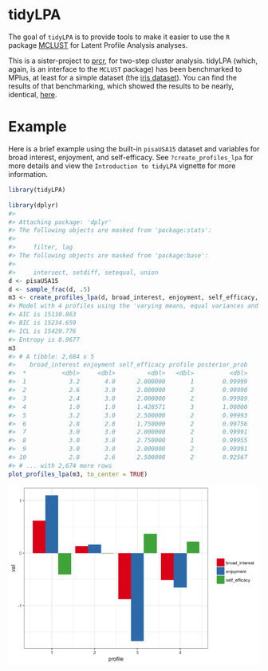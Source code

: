 
<!-- README.md is generated from README.Rmd. Please edit that file -->
tidyLPA
=======

The goal of `tidyLPA` is to provide tools to make it easier to use the `R` package [MCLUST](http://www.stat.washington.edu/mclust/) for Latent Profile Analysis analyses.

This is a sister-project to [prcr](https://github.com/jrosen48/prcr), for two-step cluster analysis. tidyLPA (which, again, is an interface to the `MCLUST` package) has been benchmarked to MPlus, at least for a simple dataset (the [iris dataset](https://en.wikipedia.org/wiki/Iris_flower_data_set)). You can find the results of that benchmarking, which showed the results to be nearly, identical, [here](https://jrosen48.github.io/blog/comparing-mplus-and-mclust-output/).

Example
=======

Here is a brief example using the built-in `pisaUSA15` dataset and variables for broad interest, enjoyment, and self-efficacy. See `?create_profiles_lpa` for more details and view the `Introduction to tidyLPA` vignette for more information.

``` r
library(tidyLPA)
```

``` r
library(dplyr)
#> 
#> Attaching package: 'dplyr'
#> The following objects are masked from 'package:stats':
#> 
#>     filter, lag
#> The following objects are masked from 'package:base':
#> 
#>     intersect, setdiff, setequal, union
d <- pisaUSA15
d <- sample_frac(d, .5)
m3 <- create_profiles_lpa(d, broad_interest, enjoyment, self_efficacy, n_profiles = 4, model = 2)
#> Model with 4 profiles using the 'varying means, equal variances and covariances' model.
#> AIC is 15110.863
#> BIC is 15234.659
#> ICL is 15429.776
#> Entropy is 0.9677
m3
#> # A tibble: 2,684 x 5
#>    broad_interest enjoyment self_efficacy profile posterior_prob
#>  *          <dbl>     <dbl>         <dbl>   <dbl>          <dbl>
#>  1            3.2       4.0      2.000000       1        0.99999
#>  2            2.6       3.0      2.000000       2        0.99990
#>  3            2.4       3.0      2.000000       2        0.99989
#>  4            1.0       1.0      1.428571       3        1.00000
#>  5            3.2       3.0      2.500000       2        0.99993
#>  6            2.8       2.8      1.750000       2        0.99756
#>  7            3.0       3.0      2.000000       2        0.99991
#>  8            3.0       3.8      2.750000       1        0.99955
#>  9            3.0       3.0      2.000000       2        0.99991
#> 10            2.8       2.6      2.500000       2        0.92567
#> # ... with 2,674 more rows
plot_profiles_lpa(m3, to_center = TRUE)
```

![](README-unnamed-chunk-3-1.png)
